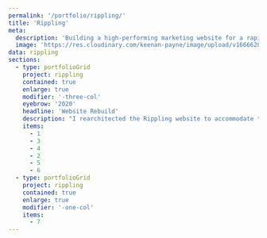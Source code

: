 ```yaml
---
permalink: '/portfolio/rippling/'
title: 'Rippling'
meta: 
  description: 'Building a high-performing marketing website for a rapidly growing employee management platform.'
  image: 'https://res.cloudinary.com/keenan-payne/image/upload/v1666628553/portfolio/rippling/cover_alt_nbrk5p.png'
data: rippling
sections: 
  - type: portfolioGrid
    project: rippling
    contained: true
    enlarge: true
    modifier: '-three-col'
    eyebrow: '2020'
    headline: 'Website Rebuild'
    description: "I rearchitected the Rippling website to accommodate the company's rapidly growing needs. From high-performing lead generation pages to gorgeous landing pages, I ensured every piece of the website was designed to scale and convert visitors into customers."
    items: 
      - 1
      - 3
      - 4
      - 2
      - 5
      - 6
  - type: portfolioGrid
    project: rippling
    contained: true
    enlarge: true
    modifier: '-one-col'
    items: 
      - 7
---
```

